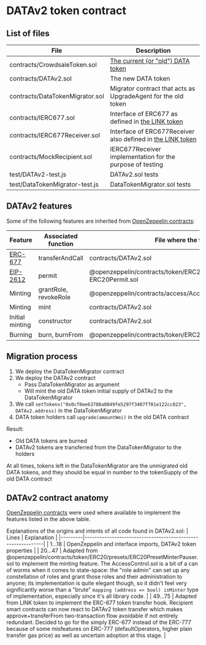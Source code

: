 # DATAv2 token contract

## List of files

| File                           | Description |
|--------------------------------|-------------|
|contracts/CrowdsaleToken.sol    | [The current (or "old") DATA token](https://etherscan.io/address/0x0cf0ee63788a0849fe5297f3407f701e122cc023#readContract) |
|contracts/DATAv2.sol            | The new DATA token |
|contracts/DataTokenMigrator.sol | Migrator contract that acts as UpgradeAgent for the old token |
|contracts/IERC677.sol           | Interface of ERC677 as defined in [the LINK token](https://etherscan.io/address/0x514910771af9ca656af840dff83e8264ecf986ca#code) |
|contracts/IERC677Receiver.sol   | Interface of ERC677Receiver also defined in [the LINK token](https://etherscan.io/address/0x514910771af9ca656af840dff83e8264ecf986ca#code) |
|contracts/MockRecipient.sol     | IERC677Receiver implementation for the purpose of testing |
|test/DATAv2-test.js             | DATAv2.sol tests |
|test/DataTokenMigrator-test.js  | DataTokenMigrator.sol tests |

## DATAv2 features

Some of the following features are inherited from [OpenZeppelin contracts](https://github.com/OpenZeppelin/openzeppelin-contracts/tree/v4.0.0/contracts):

| Feature                                                   | Associated function   | File where the function is                                            |
|-----------------------------------------------------------|-----------------------|-----------------------------------------------------------------------|
| [ERC-677](https://github.com/ethereum/EIPs/issues/677)    | transferAndCall       | contracts/DATAv2.sol                                                  |
| [EIP-2612](https://eips.ethereum.org/EIPS/eip-2612)       | permit                | @openzeppelin/contracts/token/ERC20/extensions/draft-ERC20Permit.sol  |
| Minting           | grantRole, revokeRole | @openzeppelin/contracts/access/AccessControl.sol                  |
| Minting           | mint                  | contracts/DATAv2.sol                                              |
| Initial minting   | constructor           | contracts/DATAv2.sol                                              |
| Burning           | burn, burnFrom        | @openzeppelin/contracts/token/ERC20/extensions/ERC20Burnable.sol  |

## Migration process

1. We deploy the DataTokenMigrator contract
1. We deploy the DATAv2 contract
    - Pass DataTokenMigrator as argument
    - Will mint the old DATA token initial supply of DATAv2 to the DataTokenMigrator
1. We call `setTokens("0x0cf0ee63788a0849fe5297f3407f701e122cc023", DATAv2.address)` in the DataTokenMigrator
1. DATA token holders call `upgrade(amountWei)` in the old DATA contract

Result:
* Old DATA tokens are burned
* DATAv2 tokens are transferred from the DataTokenMigrator to the holders

At all times, tokens left in the DataTokenMigrator are the unmigrated old DATA tokens, and they should be equal in number to the tokenSupply of the old DATA contract

## DATAv2 contract anatomy

[OpenZeppelin contracts](https://github.com/OpenZeppelin/openzeppelin-contracts/tree/v4.0.0/contracts) were used where available to implement the features listed in the above table.

Explanations of the origins and intents of all code found in DATAv2.sol:
| Lines   | Explanation                                                 |
|---------|-------------------------------------------------------------|
| 1...18  | OpenZeppelin and interface imports, DATAv2 token properties |
| 20...47 | Adapted from @openzeppelin/contracts/token/ERC20/presets/ERC20PresetMinterPauser.sol to implement the minting feature. The AccessControl.sol is a bit of a can of worms when it comes to state-space: the "role admin" can set up any constellation of roles and grant those roles and their administration to anyone; its implementation is quite elegant though, so it didn't feel very significantly worse than a "brute" `mapping (address => bool) isMinter` type of implementation, especially since it's all library code. |
| 49...75 | Adapted from LINK token to implement the ERC-677 token transfer hook. Recipient smart contracts can now react to DATAv2 token transfer which makes approve+transferFrom two-transaction flow avoidable if not entirely redundant. Decided to go for the simply ERC-677 instead of the ERC-777 because of some misfeatures on ERC-777 (defaultOperators, higher plain transfer gas price) as well as uncertain adoption at this stage. |

